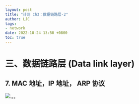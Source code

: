 ```yaml
---
layout: post
title: "计网 Ch3：数据链路层-2"
author: LJC
tags:
- network
date: 2022-10-24 13:50 +0800
toc: true
---
```


# 三、数据链路层 (Data link layer)

## 7. MAC 地址，IP 地址， ARP 协议



![](/images/net/ ".。。")